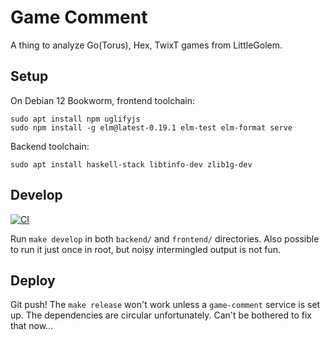 # Game Comment

A thing to analyze Go(Torus), Hex, TwixT games from LittleGolem.

## Setup

On Debian 12 Bookworm, frontend toolchain:

```
sudo apt install npm uglifyjs
sudo npm install -g elm@latest-0.19.1 elm-test elm-format serve
```

Backend toolchain:

```
sudo apt install haskell-stack libtinfo-dev zlib1g-dev
```

## Develop

[![CI](https://github.com/tasuki/game-comment/actions/workflows/ci.yml/badge.svg?branch=master)](https://github.com/tasuki/game-comment/actions/workflows/ci.yml)

Run `make develop` in both `backend/` and `frontend/` directories. Also possible to run it just once in root, but noisy intermingled output is not fun.

## Deploy

Git push! The `make release` won't work unless a `game-comment` service is set up. The dependencies are circular unfortunately. Can't be bothered to fix that now...
